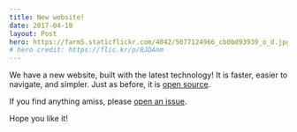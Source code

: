 ```yaml
---
title: New website!
date: 2017-04-10
layout: Post
hero: https://farm5.staticflickr.com/4042/5077124966_cb0bd93939_o_d.jpg
# hero credit: https://flic.kr/p/8JDAnm
---
```


We have a new website, built with the latest technology! It is faster, easier
to navigate, and simpler. Just as before, it is [open
source](https://github.com/IrvineUniversityParkLibraryFriends/irvineuniversityparklibraryfriends.github.io).

If you find anything amiss, please [open an
issue](https://github.com/IrvineUniversityParkLibraryFriends/irvineuniversityparklibraryfriends.github.io/issues/new).

Hope you like it!
